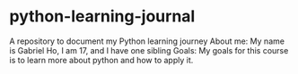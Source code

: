 # python-learning-journal
A repository to document my Python learning journey
About me: My name is Gabriel Ho, I am 17, and I have one sibling
Goals: My goals for this course is to learn more about python and how to apply it.
